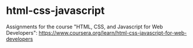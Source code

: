 # html-css-javascript
Assignments for the course "HTML, CSS, and Javascript for Web Developers": https://www.coursera.org/learn/html-css-javascript-for-web-developers
